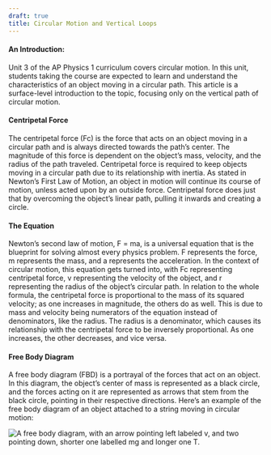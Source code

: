 ```yaml
---
draft: true
title: Circular Motion and Vertical Loops
---
```


#### **An Introduction:**

Unit 3 of the AP Physics 1 curriculum covers circular motion. In this unit, students taking the course are expected to learn and understand the characteristics of an object moving in a circular path. This article is a surface-level introduction to the topic, focusing only on the vertical path of circular motion.

#### Centripetal Force

The centripetal force (Fc) is the force that acts on an object moving in a circular path and is always directed towards the path’s center. The magnitude of this force is dependent on the object’s mass, velocity, and the radius of the path traveled. Centripetal force is required to keep objects moving in a circular path due to its relationship with inertia. As stated in Newton’s First Law of Motion, an object in motion will continue its course of motion, unless acted upon by an outside force. Centripetal force does just that by overcoming the object’s linear path, pulling it inwards and creating a circle.

#### The Equation

Newton’s second law of motion, F = ma, is a universal equation that is the blueprint for solving almost every physics problem. F represents the force, m represents the mass, and a represents the acceleration. In the context of circular motion, this equation gets turned into, with Fc representing centripetal force, v representing the velocity of the object, and r representing the radius of the object’s circular path. In relation to the whole formula, the centripetal force is proportional to the mass of its squared velocity; as one increases in magnitude, the others do as well. This is due to mass and velocity being numerators of the equation instead of denominators, like the radius. The radius is a denominator, which causes its relationship with the centripetal force to be inversely proportional. As one increases, the other decreases, and vice versa.

#### Free Body Diagram

A free body diagram (FBD) is a portrayal of the forces that act on an object. In this diagram, the object’s center of mass is represented as a black circle, and the forces acting on it are represented as arrows that stem from the black circle, pointing in their respective directions. Here’s an example of the free body diagram of an object attached to a string moving in circular motion:

![ A free body diagram, with an arrow pointing left labeled v, and two pointing down, shorter one labelled mg and longer one T.](https://assets.tina.io/fa9492be-4d1c-45d2-a540-fb1858205bc0/fb1.png "Free Body Diagram 1")
